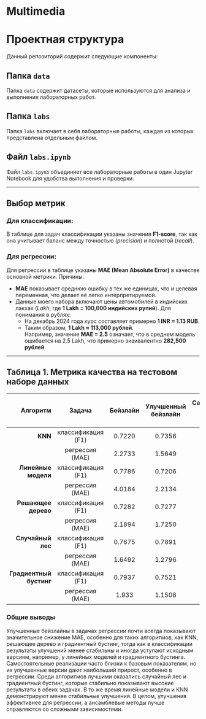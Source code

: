 # Multimedia

# Проектная структура

Данный репозиторий содержит следующие компоненты:

## Папка `data`
Папка `data` содержит датасеты, которые используются для анализа и выполнения лабораторных работ.

## Папка `labs`
Папка `labs` включает в себя лабораторные работы, каждая из которых представлена отдельным файлом.

## Файл `labs.ipynb`
Файл `labs.ipynb` объединяет все лабораторные работы в один Jupyter Notebook для удобства выполнения и проверки.

---

## Выбор метрик

### Для классификации:
В таблице для задач классификации указаны значения **F1-score**, так как она учитывает баланс между точностью (*precision*) и полнотой (*recall*).

### Для регрессии:
Для регрессии в таблице указаны **MAE (Mean Absolute Error)** в качестве основной метрики. Причины:
- **MAE** показывает среднюю ошибку в тех же единицах, что и целевая переменная, что делает её легко интерпретируемой.  
- Данные моего набора включают цены автомобилей в индийских лакхах (*Lakh*, где **1 Lakh = 100,000 индийских рупий**). Для понимания в рублях:
  - На декабрь 2024 года курс составляет примерно **1 INR ≈ 1.13 RUB**.
  - Таким образом, **1 Lakh ≈ 113,000 рублей**.  
  Например, значение **MAE = 2.5** означает, что в среднем модель ошибается на 2.5 Lakh, что примерно эквивалентно **282,500 рублей**.

---

## Таблица 1. Метрика качества на тестовом наборе данных

| Алгоритм           | Задача           | Бейзлайн     | Улучшенный бейзлайн | Самостоятельная реализация алгоритма | Улучшенная Самостоятельная реализация алгоритма |
|---------------------:|:------------------:|:----------------:|:---------------------:|:---------------------------------------:|:---------------|
| **KNN**            | классификация (F1)   |      0.7220          |    0.7356                 |       0.7220               |     0.7671     |
|                     | регрессия     (MAE)   |         2.2733       |       1.5649              |           2.2738                            |      1.5587          |
| **Линейные модели** | классификация  (F1)   |        0.7786        |      0.7206               |          0.7621                             |    0.7506      |
|                     | регрессия     (MAE)    |      4.0184          |         2.2134            |           3.9653                            |    2.2124    |
| **Решающее дерево** | классификация  (F1)   |         0.7282       |       0.7277              |         0.7228                              |   0.7382    |
|                     | регрессия    (MAE)     |       2.1894         |       1.7250              |           2.1929                            |     2.0484   |
| **Случайный лес**   | классификация   (F1)  |        0.7675        |        0.7891             |               0.7659                        |   0.7934     |
|                     | регрессия   (MAE)      |        1.6492        |         1.2796            |             2.7901                          |    2.3272       |
| **Градиентный бустинг** | классификация (F1) |     0.7937           |         0.7521            |           0.8000                            |      0.7847  |
|                     | регрессия   (MAE)      |        1.933        |       1.1508              |           1.9350                            |      1.1080       |
### Общие выводы

Улучшенные бейзлайны в задачах регрессии почти всегда показывают значительное снижение MAE, особенно для таких алгоритмов, как KNN, решающее дерево и градиентный бустинг, тогда как в классификации результаты улучшений менее стабильны и иногда уступают исходным версиям, например, у линейных моделей и градиентного бустинга. Самостоятельные реализации часто близки к базовым показателям, но их улучшенные версии дают наибольший прирост, особенно в регрессии. Среди алгоритмов лучшими оказались случайный лес и градиентный бустинг, которые стабильно показывают высокие результаты в обеих задачах. В то же время линейные модели и KNN демонстрируют менее стабильные улучшения. В целом, улучшения эффективнее для регрессии, а ансамблевые методы лучше справляются со сложными зависимостями.


